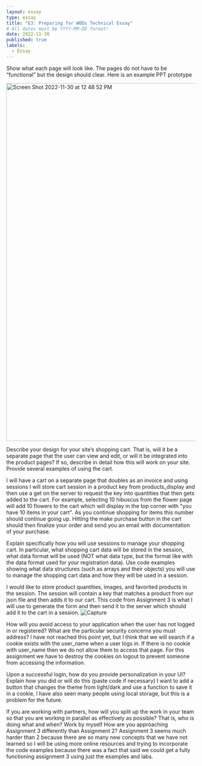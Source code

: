 ```yaml
---
layout: essay
type: essay
title: "E3: Preparing for WODs Technical Essay"
# All dates must be YYYY-MM-DD format!
date: 2022-11-30
published: true
labels:
  - Essay
---
```


<body>
  
Show what each page will look like. The pages do not have to be “functional” but the design should clear. Here is an example PPT prototype
  
<img width="950" alt="Screen Shot 2022-11-30 at 12 48 52 PM" src="https://user-images.githubusercontent.com/112213087/204924867-4748b16c-edcc-4c44-be2b-af1e336acaa8.png">


Describe your design for your site’s shopping cart. That is, will it be a separate page that the user can view and edit, or will it be integrated into the product pages? If so, describe in detail how this will work on your site. Provide several examples of using the cart.
  
I will have a cart on a separate page that doubles as an invoice and using sessions I will store cart session in a product key from products_display and then use a get on the server to request the key into quantities that then gets added to the cart. For example, selecting 10 hibuscus from the flower page will add 10 flowers to the cart which will display in the top corner with "you have 10 items in your cart". As you continue shopping for items this number should continue going up. Hitting the make purchase button in the cart should then finalize your order and send you an email with documentation of your purchase.

Explain specifically how you will use sessions to manage your shopping cart. In particular, what shopping cart data will be stored in the session, what data format will be used (NOT what data type, but the format like with the data format used for your registration data). Use code examples showing what data structures (such as arrays and their objects) you will use to manage the shopping cart data and how they will be used in a session.
  
I would like to store product quantities, images, and favorited products in the session. The session will contain a key that matches a product from our json file and then adds it to our cart. This code from Assignment 3 is what I will use to generate the form and then send it to the server which should add it to the cart in a session. 
  ![Capture](https://user-images.githubusercontent.com/112213087/204959443-2fcb17cf-63b4-4d48-b594-4f02b0aa81fc.PNG)

  
How will you avoid access to your application when the user has not logged in or registered? What are the particular security concerns you must address?
I have not reached this point yet, but I think that we will search if a cookie exists with the user_name when a user logs in. If there is no cookie with user_name then we do not allow them to access that page. For this assignment we have to destroy the cookies on logout to prevent someone from accessing the information.
  
Upon a successful login, how do you provide personalization in your UI? Explain how you did or will do this (paste code if necessary)
I want to add a button that changes the theme from light/dark and use a function to save it in a cookie, I have also seen many people using local storage, but this is a problem for the future.
  
If you are working with partners, how will you split up the work in your team so that you are working in parallel as effectively as possible? That is, who is doing what and when?
  Work by myself
How are you approaching Assignment 3 differently than Assignment 2?
Assignment 3 seems much harder than 2 because there are so many new concepts that we have not learned so I will be using more online resources and trying to incorporate the code examples because there was a fact that said we could get a fully functioning assignment 3 using just the examples and labs.
</body>
